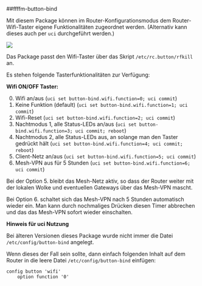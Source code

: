 ##ffffm-button-bind

Mit diesem Package können im Router-Konfigurationsmodus dem Router-Wifi-Taster eigene Funktionalitäten zugeordnet werden. (Alternativ kann dieses auch per `uci` durchgeführt werden.)

![](https://user-images.githubusercontent.com/1591563/29782999-057eb41a-8c1f-11e7-969f-31ce6af40911.png)

Das Package passt den Wifi-Taster über das Skript `/etc/rc.button/rfkill` an.

Es stehen folgende Tasterfunktionalitäten zur Verfügung:

**Wifi ON/OFF Taster:**

0. Wifi an/aus (`uci set button-bind.wifi.function=0; uci commit`) 
1. Keine Funktion (default) (`uci set button-bind.wifi.function=1; uci commit`)
2. Wifi-Reset (`uci set button-bind.wifi.function=2; uci commit`) 
3. Nachtmodus 1, alle Status-LEDs an/aus (`uci set button-bind.wifi.function=3; uci commit; reboot`)
4. Nachtmodus 2, alle Status-LEDs aus, an solange man den Taster gedrückt hält (`uci set button-bind.wifi.function=4; uci commit; reboot`)
5. Client-Netz an/aus (`uci set button-bind.wifi.function=5; uci commit`)
6. Mesh-VPN aus für 5 Stunden (`uci set button-bind.wifi.function=6; uci commit`)

Bei der Option 5. bleibt das Mesh-Netz aktiv, so dass der Router weiter mit der
lokalen Wolke und eventuellen Gateways über das Mesh-VPN mascht.

Bei Option 6. schaltet sich das Mesh-VPN nach 5 Stunden automatisch wieder ein.
Man kann durch nochmaliges Drücken diesen Timer abbrechen und das das Mesh-VPN
sofort wieder einschalten.

**Hinweis für uci Nutzung**

Bei älteren Versionen dieses Package wurde nicht immer die Datei `/etc/config/button-bind` angelegt.

Wenn dieses der Fall sein sollte, dann einfach folgenden Inhalt auf dem Router in die leere Datei `/etc/config/button-bind` einfügen: 
```
config button 'wifi'  
	option function '0'
```
